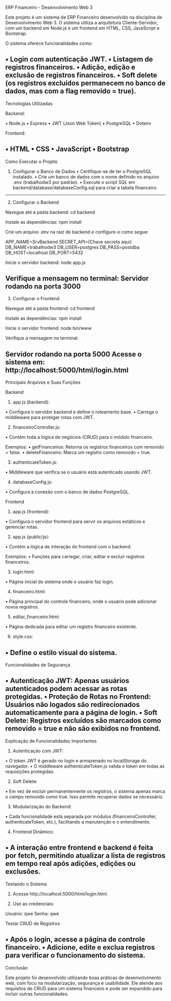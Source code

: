 ERP Financeiro - Desenvolvimento Web 3

Este projeto é um sistema de ERP Financeiro desenvolvido na disciplina de Desenvolvimento Web 3. O sistema utiliza a arquitetura Cliente-Servidor, com um backend em Node.js e um frontend em HTML, CSS, JavaScript e Bootstrap.

O sistema oferece funcionalidades como:

• Login com autenticação JWT.
• Listagem de registros financeiros.
• Adição, edição e exclusão de registros financeiros.
• Soft delete (os registros excluídos permanecem no banco de dados, mas com a flag removido = true).
----------------------------------------------------------------------------------------------------
Tecnologias Utilizadas

Backend:

• Node.js
• Express
• JWT (Json Web Token)
• PostgreSQL
• Dotenv

Frontend:

• HTML
• CSS
• JavaScript
• Bootstrap
-----------
Como Executar o Projeto

1. Configurar o Banco de Dados
• Certifique-se de ter o PostgreSQL instalado.
• Crie um banco de dados com o nome definido no arquivo .env (trabalhodw3 por padrão).
• Execute o script SQL em backend/database/databaseConfig.sql para criar a tabela financeiro.
---------------------------------------------------------------------------------------------
2. Configurar o Backend

Navegue até a pasta backend: cd backend

Instale as dependências: npm install

Crie um arquivo .env na raiz de backend e configure-o como segue:

APP_NAME=SrvBackend
SECRET_API=(Chave secreta aqui)
DB_NAME=trabalhodw3
DB_USER=postgres
DB_PASS=postdba
DB_HOST=localhost
DB_PORT=5432

Inicie o servidor backend: node app.js

Verifique a mensagem no terminal: Servidor rodando na porta 3000
----------------------------------------------------------------
3. Configurar o Frontend

Navegue até a pasta frontend: cd frontend

Instale as dependências: npm install

Inicie o servidor frontend: node bin/www

Verifique a mensagem no terminal:

Servidor rodando na porta 5000
Acesse o sistema em: http://localhost:5000/html/login.html
----------------------------------------------------------
Principais Arquivos e Suas Funções

Backend
1. app.js (backend):

• Configura o servidor backend e define o roteamento base.
• Carrega o middleware para proteger rotas com JWT.

2. financeiroController.js:

• Contém toda a lógica de negócios (CRUD) para o módulo financeiro.

Exemplos:
• getFinanceiros: Retorna os registros financeiros com removido = false.
• deleteFinanceiro: Marca um registro como removido = true.

3. authenticateToken.js:

• Middleware que verifica se o usuário está autenticado usando JWT.

4. databaseConfig.js:

• Configura a conexão com o banco de dados PostgreSQL.

Frontend
1. app.js (frontend):

• Configura o servidor frontend para servir os arquivos estáticos e gerenciar rotas.

2. app.js (public/js):

• Contém a lógica de interação do frontend com o backend.

Exemplos:
• Funções para carregar, criar, editar e excluir registros financeiros.

3. login.html:

• Página inicial do sistema onde o usuário faz login.

4. financeiro.html:

• Página principal do controle financeiro, onde o usuário pode adicionar novos registros.

5. editar_financeiro.html:

• Página dedicada para editar um registro financeiro existente.

6. style.css:

• Define o estilo visual do sistema.
------------------------------------
Funcionalidades de Segurança

• Autenticação JWT: Apenas usuários autenticados podem acessar as rotas protegidas.
• Proteção de Rotas no Frontend: Usuários não logados são redirecionados automaticamente para a página de login.
• Soft Delete: Registros excluídos são marcados como removido = true e não são exibidos no frontend.
----------------------------------------------------------------------------------------------------
Explicação de Funcionalidades Importantes

1. Autenticação com JWT:

• O token JWT é gerado no login e armazenado no localStorage do navegador.
• O middleware authenticateToken.js valida o token em todas as requisições protegidas.

2. Soft Delete:

• Em vez de excluir permanentemente os registros, o sistema apenas marca o campo removido como true. Isso permite recuperar dados se necessário.

3. Modularização do Backend:

• Cada funcionalidade está separada por módulos (financeiroController, authenticateToken, etc.), facilitando a manutenção e o entendimento.

4. Frontend Dinâmico:

• A interação entre frontend e backend é feita por fetch, permitindo atualizar a lista de registros em tempo real após adições, edições ou exclusões.
-------------
Testando o Sistema

1. Acesse http://localhost:5000/html/login.html.

2. Use as credenciais:

Usuário: qwe
Senha: qwe

Testar CRUD de Registros

• Após o login, acesse a página de controle financeiro.
• Adicione, edite e exclua registros para verificar o funcionamento do sistema.
-------------------------------------------------------------------------------
Conclusão

Este projeto foi desenvolvido utilizando boas práticas de desenvolvimento web, com foco na modularização, segurança e usabilidade. Ele atende aos requisitos de CRUD para um sistema financeiro e pode ser expandido para incluir outras funcionalidades.